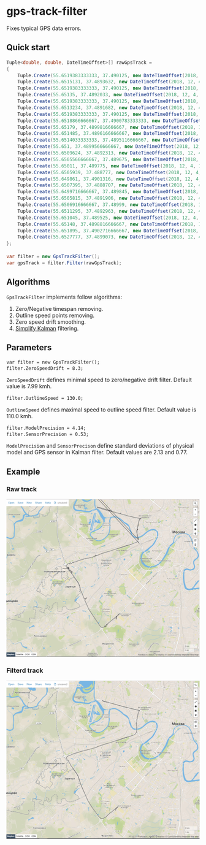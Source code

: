 # gps-track-filter

Fixes typical GPS data errors.

## Quick start

```c#
Tuple<double, double, DateTimeOffset>[] rawGpsTrack =
{
    Tuple.Create(55.6519383333333, 37.490125, new DateTimeOffset(2018, 12, 4, 13, 16, 19, 789, TimeSpan.FromMinutes(0))),
    Tuple.Create(55.6515131, 37.4893632, new DateTimeOffset(2018, 12, 4, 13, 16, 23, 789, TimeSpan.FromMinutes(0))),
    Tuple.Create(55.6519383333333, 37.490125, new DateTimeOffset(2018, 12, 4, 13, 16, 27, 789, TimeSpan.FromMinutes(0))),
    Tuple.Create(55.65135, 37.4892033, new DateTimeOffset(2018, 12, 4, 13, 16, 43, 789, TimeSpan.FromMinutes(0))),
    Tuple.Create(55.6519383333333, 37.490125, new DateTimeOffset(2018, 12, 4, 13, 16, 47, 789, TimeSpan.FromMinutes(0))),
    Tuple.Create(55.6513234, 37.4891682, new DateTimeOffset(2018, 12, 4, 13, 17, 3, 790, TimeSpan.FromMinutes(0))),
    Tuple.Create(55.6519383333333, 37.490125, new DateTimeOffset(2018, 12, 4, 13, 17, 7, 790, TimeSpan.FromMinutes(0))),
    Tuple.Create(55.6518866666667, 37.4900783333333, new DateTimeOffset(2018, 12, 4, 13, 17, 23, 790, TimeSpan.FromMinutes(0))),
    Tuple.Create(55.65179, 37.4899816666667, new DateTimeOffset(2018, 12, 4, 13, 17, 27, 790, TimeSpan.FromMinutes(0))),
    Tuple.Create(55.651485, 37.4896166666667, new DateTimeOffset(2018, 12, 4, 13, 17, 35, 790, TimeSpan.FromMinutes(0))),
    Tuple.Create(55.6514033333333, 37.4895116666667, new DateTimeOffset(2018, 12, 4, 13, 17, 39, 791, TimeSpan.FromMinutes(0))),
    Tuple.Create(55.651, 37.4899566666667, new DateTimeOffset(2018, 12, 4, 13, 17, 59, 791, TimeSpan.FromMinutes(0))),
    Tuple.Create(55.6509624, 37.4892313, new DateTimeOffset(2018, 12, 4, 13, 18, 3, 791, TimeSpan.FromMinutes(0))),
    Tuple.Create(55.6505566666667, 37.489675, new DateTimeOffset(2018, 12, 4, 13, 18, 19, 792, TimeSpan.FromMinutes(0))),
    Tuple.Create(55.65011, 37.489775, new DateTimeOffset(2018, 12, 4, 13, 18, 39, 793, TimeSpan.FromMinutes(0))),
    Tuple.Create(55.6505939, 37.488777, new DateTimeOffset(2018, 12, 4, 13, 18, 43, 793, TimeSpan.FromMinutes(0))),
    Tuple.Create(55.649861, 37.4901316, new DateTimeOffset(2018, 12, 4, 13, 19, 3, 793, TimeSpan.FromMinutes(0))),
    Tuple.Create(55.6507395, 37.4888707, new DateTimeOffset(2018, 12, 4, 13, 19, 43, 794, TimeSpan.FromMinutes(0))),
    Tuple.Create(55.6499716666667, 37.489845, new DateTimeOffset(2018, 12, 4, 13, 19, 47, 794, TimeSpan.FromMinutes(0))),
    Tuple.Create(55.6505815, 37.4891906, new DateTimeOffset(2018, 12, 4, 13, 20, 3, 795, TimeSpan.FromMinutes(0))),
    Tuple.Create(55.6506916666667, 37.48999, new DateTimeOffset(2018, 12, 4, 13, 20, 11, 795, TimeSpan.FromMinutes(0))),
    Tuple.Create(55.6511295, 37.4892963, new DateTimeOffset(2018, 12, 4, 13, 20, 23, 796, TimeSpan.FromMinutes(0))),
    Tuple.Create(55.651045, 37.489525, new DateTimeOffset(2018, 12, 4, 13, 20, 27, 796, TimeSpan.FromMinutes(0))),
    Tuple.Create(55.65148, 37.4898816666667, new DateTimeOffset(2018, 12, 4, 13, 20, 39, 796, TimeSpan.FromMinutes(0))),
    Tuple.Create(55.651895, 37.4902716666667, new DateTimeOffset(2018, 12, 4, 13, 20, 43, 797, TimeSpan.FromMinutes(0))),
    Tuple.Create(55.6527777, 37.4899073, new DateTimeOffset(2018, 12, 4, 13, 20, 47, 797, TimeSpan.FromMinutes(0)))
};

var filter = new GpsTrackFilter();
var gpsTrack = filter.Filter(rawGpsTrack);
```

## Algorithms

`GpsTrackFilter` implements follow algorithms:

1. Zero/Negative timespan removing.
2. Outline speed points removing.
3. Zero speed drift smoothing.
4. [Simplify Kalman](http://david.wf/kalmanfilter/) filtering.

## Parameters

```
var filter = new GpsTrackFilter();
filter.ZeroSpeedDrift = 8.3;
```

`ZeroSpeedDrift` defines minimal speed to zero/negative drift filter. Default value is 7.99 kmh.

```
filter.OutlineSpeed = 130.0;
```

`OutlineSpeed` defines maximal speed to outline speed filter. Default value is 110.0 kmh.

```
filter.ModelPrecision = 4.14;
filter.SensorPrecision = 0.53;
```

`ModelPrecision` and `SensorPrecison` define standard deviations of physical model and GPS sensor in Kalman filter. Default values are 2.13 and 0.77.

## Example

### Raw track

![Raw track](raw-track.png)

### Filterd track

![Filtered track](filtered-track.png)

